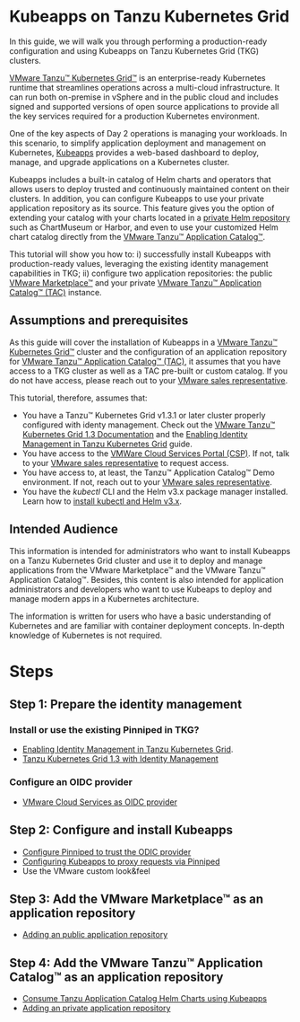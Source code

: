 # Kubeapps on Tanzu Kubernetes Grid

In this guide, we will walk you through performing a production-ready configuration and using Kubeapps on Tanzu Kubernetes Grid (TKG) clusters.

[VMware Tanzu™ Kubernetes Grid™](https://tanzu.vmware.com/kubernetes-grid) is an enterprise-ready Kubernetes runtime that streamlines operations across a multi-cloud infrastructure. It can run both on-premise in vSphere and in the public cloud and includes signed and supported versions of open source applications to provide all the key services required for a production Kubernetes environment.

One of the key aspects of Day 2 operations is managing your workloads. In this scenario, to simplify application deployment and management on Kubernetes, [Kubeapps](https://kubeapps.com/) provides a web-based dashboard to deploy, manage, and upgrade applications on a Kubernetes cluster.

Kubeapps includes a built-in catalog of Helm charts and operators that allows users to deploy trusted and continuously maintained content on their clusters. In addition, you can configure Kubeapps to use your private application repository as its source. This feature gives you the option of extending your catalog with your charts located in a [private Helm repository](https://github.com/kubeapps/kubeapps/blob/master/docs/user/private-app-repository.md) such as ChartMuseum or Harbor, and even to use your customized Helm chart catalog directly from the [VMware Tanzu™ Application Catalog™](https://tanzu.vmware.com/application-catalog).

This tutorial will show you how to: i) successfully install Kubeapps with production-ready values, leveraging the existing identity management capabilities in TKG; ii) configure two application repositories: the public [VMware Marketplace™](https://marketplace.cloud.vmware.com/) and your private [VMware Tanzu™ Application Catalog™ (TAC)](https://tanzu.vmware.com/application-catalog) instance.

## Assumptions and prerequisites

As this guide will cover the installation of Kubeapps in a [VMware Tanzu™ Kubernetes Grid™](https://tanzu.vmware.com/kubernetes-grid) cluster and the configuration of an application repository for [VMware Tanzu™ Application Catalog™ (TAC)](https://tanzu.vmware.com/application-catalog), it assumes that you have access to a TKG cluster as well as a TAC pre-built or custom catalog. If you do not have access, please reach out to your [VMware sales representative](https://www.vmware.com/company/contact_sales.html).

This tutorial, therefore, assumes that:

- You have a Tanzu™ Kubernetes Grid v1.3.1 or later cluster properly configured with identy management. Check out the [VMware Tanzu™ Kubernetes Grid 1.3 Documentation](https://docs.vmware.com/en/VMware-Tanzu-Kubernetes-Grid/1.3/vmware-tanzu-kubernetes-grid-13/GUID-index.html) and the [Enabling Identity Management in Tanzu Kubernetes Grid](https://docs.vmware.com/en/VMware-Tanzu-Kubernetes-Grid/1.3/vmware-tanzu-kubernetes-grid-13/GUID-mgmt-clusters-enabling-id-mgmt.html) guide.
- You have access to the [VMWare Cloud Services Portal (CSP)](https://console.cloud.vmware.com/). If not, talk to your [VMware sales representative](https://www.vmware.com/company/contact_sales.html) to request access.
- You have access to, at least, the Tanzu™ Application Catalog™ Demo environment. If not, reach out to your [VMware sales representative](https://www.vmware.com/company/contact_sales.html).
- You have the _kubectl_ CLI and the Helm v3.x package manager installed. Learn how to [install kubectl and Helm v3.x](https://docs.bitnami.com/kubernetes/get-started-kubernetes/#step-3-install-kubectl-command-line).

## Intended Audience

This information is intended for administrators who want to install Kubeapps on a Tanzu Kubernetes Grid cluster and use it to deploy and manage applications from the VMware Marketplace™ and the VMware Tanzu™ Application Catalog™. Besides, this content is also intended for application administrators and developers who want to use Kubeaps to deploy and manage modern apps in a Kubernetes architecture.

The information is written for users who have a basic understanding of Kubernetes and are familiar with container deployment concepts. In-depth knowledge of Kubernetes is not required.

# Steps

<!-- To be extracted to a separate file -->

## Step 1: Prepare the identity management

<!-- Work in progress -->

### Install or use the existing Pinniped in TKG?

- [Enabling Identity Management in Tanzu Kubernetes Grid](https://docs.vmware.com/en/VMware-Tanzu-Kubernetes-Grid/1.3/vmware-tanzu-kubernetes-grid-13/GUID-mgmt-clusters-enabling-id-mgmt.html).
- [Tanzu Kubernetes Grid 1.3 with Identity Management](https://liveandletlearn.net/post/kubeapps-on-tanzu-kubernetes-grid-13/)

### Configure an OIDC provider

- [VMware Cloud Services as OIDC provider](https://github.com/kubeapps/kubeapps/blob/master/docs/user/using-an-OIDC-provider.md#vmware-cloud-services)

<!-- To be extracted to a separate file -->

## Step 2: Configure and install Kubeapps

<!-- Work in progress -->

- [Configure Pinniped to trust the ODIC provider](https://github.com/kubeapps/kubeapps/blob/master/docs/user/using-an-OIDC-provider-with-pinniped.md#configure-pinniped-to-trust-your-oidc-identity-provider)
- [Configuring Kubeapps to proxy requests via Pinniped](https://github.com/kubeapps/kubeapps/blob/master/docs/user/using-an-OIDC-provider-with-pinniped.md#configuring-kubeapps-to-proxy-requests-via-pinniped)
- Use the VMware custom look&feel <!-- Undocumented -->

<!-- To be extracted to a separate file -->

## Step 3: Add the VMware Marketplace™ as an application repository

<!-- Work in progress -->

- [Adding an public application repository](https://github.com/kubeapps/kubeapps/blob/master/docs/user/dashboard.md)

<!-- To be extracted to a separate file -->

## Step 4: Add the VMware Tanzu™ Application Catalog™ as an application repository

<!-- Work in progress -->

- [Consume Tanzu Application Catalog Helm Charts using Kubeapps](https://docs.vmware.com/en/VMware-Tanzu-Application-Catalog/services/tac-docs/GUID-using-tac-consume-tac-kubeapps.html)
- [Adding an private application repository](https://github.com/kubeapps/kubeapps/blob/master/docs/user/private-app-repository.md)
